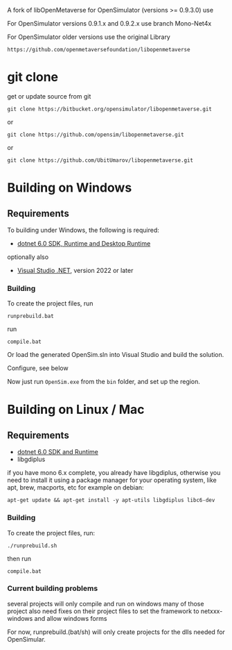 A fork of libOpenMetaverse for OpenSimulator (versions >= 0.9.3.0) use

For OpenSimulator versions 0.9.1.x and 0.9.2.x use branch Mono-Net4x

For OpenSimulator older versions use the original Library

 `https://github.com/openmetaversefoundation/libopenmetaverse`
 

# git clone

get or update source from git

 `git clone https://bitbucket.org/opensimulator/libopenmetaverse.git`
 
or

 `git clone https://github.com/opensim/libopenmetaverse.git`
 
or

 `git clone https://github.com/UbitUmarov/libopenmetaverse.git`


# Building on Windows

## Requirements
  To building under Windows, the following is required:

  * [dotnet 6.0 SDK, Runtime and Desktop Runtime](https://dotnet.microsoft.com/en-us/download/dotnet/6.0)

optionally also

  * [Visual Studio .NET](https://visualstudio.microsoft.com/vs/features/net-development/), version 2022 or later
  

### Building
 To create the project files, run   

  `runprebuild.bat`

run

  `compile.bat`

Or load the generated OpenSim.sln into Visual Studio and build the solution.

Configure, see below

Now just run `OpenSim.exe` from the `bin` folder, and set up the region.

# Building on Linux / Mac

## Requirements

 * [dotnet 6.0 SDK and Runtime](https://dotnet.microsoft.com/en-us/download/dotnet/6.0)
 * libgdiplus 
 
 if you have mono 6.x complete, you already have libgdiplus, otherwise you need to install it
 using a package manager for your operating system, like apt, brew, macports, etc
 for example on debian:
 
 `apt-get update && apt-get install -y apt-utils libgdiplus libc6-dev`

### Building
  To create the project files, run:

  `./runprebuild.sh`

  then run

 `compile.bat`
 
 
### Current building problems
several projects will only compile and run on windows
many of those project also need fixes on their project files to set the framework to netxxx-windows and allow windows forms

For now, runprebuild.(bat/sh) will only create projects for the dlls needed for OpenSimular.
